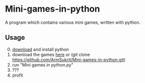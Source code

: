 # Mini-games-in-python
A program which contains various mini games, written with python.

## Usage
0. [download](https://www.python.org/downloads/) and install python
1. download the games [here](https://github.com/ArmSukrit/Mini-games-in-python/archive/master.zip) or (git clone https://github.com/ArmSukrit/Mini-games-in-python.git)
2. run "Mini games in python.py"
3. ???
4. profit
